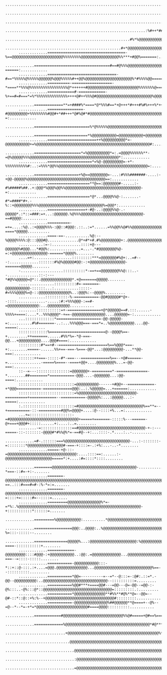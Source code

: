                                                                                                                                                       
                                                                                                                                                      
                                                                                                                                                      
                                                                                                                                                      
                                                                                                                                                      
                                                                                                                                                      
                                                                                                                                                      
                                                                                                                                                      
                                                                                                                                                      
                                                                                                                                                      
          ..............................................................................*#@@@@@@@@@@@@@@@@@@@@#*-...........................          
          ..............................................................................@@@@@@@@@@@@@@@@@@@@@@@@%+-.........................          
          ..............................................................................@@@@@@@@@@@@@@@@@@@@@@@@@@#*........................          
          ...............................................................:%#++*######%%#########@@@@@@@@@@%%%%%%@@@%*.......................          
          ........................................................#%*%@@@@@@@@@@@@@@@@@@@@@@@%%###@@@@@@@@@%%%%%%*@@@#......................          
          ....................................................#+*@@@@@@@@@@@@@@@@@@@@@@@@@@@@@@@%%@@@@@@@@@@@%%%#++%@@@.....................          
          .............===================================-%==@@@@@@@@@@@@@@@@@@@@@@@%%%%%%%%@@@@@@@@@@@@@@@@@%%***+#@@%=======:............          
          .............==================================#==#@%%%@@@@@@@@@@@@@@@@%%%%#@@%%%%%@@@@@@@@@@@@@@@@@@%#+##%%@@-======:............          
          .............===============================-#==*%%%%%@%%%%%@@@@@@%@@@%%%%%#++@@%@@@@@@@@@@@@@@@@@@@@@%*#%%%%@@======:............          
          .............==========-==================-*====**%%%@%%%%%%%%%%%%%%%%%@*++++++#@@@@@@@@@@@@@@@@@@@@@@@%%%%%%%@======:............          
          .............============#-============-%+==#=#===*=%*%%%%%%%%%%%%%%++++@#++%%%@#@@@@@@@@@@@@@@@@@@@@@@@@@%@@@@@*====:............          
          .............=============**=+####%*====*@*%%%#==*+@+++*#+++#%#%+++%*++++@@#@@@@@@@@@@@@@@@@@@@@@@@@@@@@@@@@@@@@@@===:............          
          .............================-#@@@@@@@@@+%%%%%%%%#@@#+*##+++*@#%@#*#@@@@@@@@@@@@@@@@@@@@@@@@@@@@@@@@@@@@@@@@@@@@@@*-=:............          
          .............=========================%*@%%%%%@@@@@@@@@@@@@@@@@@@@@@@@@@@@@@@@@@@@@@@@@@@@@@@@@@@@@@@@@@@@@@@@@@@@@+-:............          
          .............========================*%@@@@@@@@@@@=@@@@@@@@@@@+@@@@@@@@@@@@@@@@@@@@@@@@@@@@@@@@@@@@@@@@@@@@@@@@@@@@#%:............          
          .............======================++%@@@@@@@@@@*=-@@@@@@@@@@@+=%@@@@@@@@@@@@@@@@@@@@@@@@@@@@@@@@@@@@@@@@@@@@@@@@@@@#:............          
          .............=====================*=%@@@@@@@@@@*=:.=@@@@%%%%%%**-=@%@@@@@%%%@@@@@@@@@@@@@@@@@@@@@@@@@@@@@@@@@@@@@@@@*:............          
          .............====================*=%@-@@@@@@@@@=-+*-%%%%%%%%%%#:..:=%%%*@@%%@@@@@@@@@@@@@@@@@@@@@@@@@@@@@@@@@@@@@@@@=:............          
          .............====================+%@==@@@@@@@@=-...:#%%%#######-....:-+@@-@@@@@%@@@@@@@@@@@@@@@@@@@@@@@@@@@@@@@@@@@==:............          
          .............===================**@==:@@@@@@@#-.....:-#%#####%##..+:@@@*%@@@%@@%%@@@@@@@@@@@@@@@@@@@@@@@@@@@@@@@@@@-=:............          
          .............===================*@*...@@@@%%@-:.......-#*=####*#+.-%::+@@@@@@@@%%%@@@@@@@@@@@@@@@@@@@@@@@@@@@@@%=@@@*:............          
          .............=================+-#@-..:@@@@%%@-.-@@@@@*.:*::=###:=+...:@@@@@@.%@%%%@@@@@@@@@@@@@@@@@@@@@@@@@@@@-==#@@@@:...........          
          .............==========-=+=....:%@..:+@@@@%%%-:@@::#@@@:.::..:=*......=%%@@%%@#%%@@@@@@@@@@@@@@@@@@@@@@@@@@@@-====*@@@@@..........          
          .............====-==-...........%@:--%@@@@%%%%:@:::@@@#@..............@*+#*+#.#%@@@@@@@@@+:.@@@@@@@@@@@@@@@@@======+@@@@@.........          
          ...........:=-:.............::::+@---@@@@@@%#@@@...*#@@%:..............=...-.*#@@@@@@@@%@-=:+@@@@@@@@@@@@@@@@-======*@@@@%........          
          ....=+:.................:::::::::***=@@@@@@@#%@+:..=#---:.............:::::::#%@%@@@@@#@@:-:+@@@@@@@@@@@@@@@@-=======@@@@@........          
          -...................::::::::::*-==+==@@@@@@@@%%@:::..--..............::-:---*#@%%@@@@@=@*::.@@@@@@@@@@@@@@*.+@=======@@@@@........          
          ................::::::::::#=-=======-@@@@@@@@@@@-::::::...:...........:::::-#=%%%@@@@%=@-::@@@@@@@@@@@@@@%..:@@@%:--@@@@%.........          
          ............::::::::::-%-===========-@@#@@@@@#*@+--::::.............-.....:#:+%%%@@@-:==#-=@@@@@@@@@@@@@@:...@@@@@@@@@@...........          
          ........:::::::::::=+-===============+@*@@@@@@==#.:::......-%%%%+====:....*..%%%@@@@*-+==-@@@@@@@@@@@@@@@....@@@@@@=-:............          
          ...:::::::::::::*====================-@@-@@@@@-=:..........#%#=======-..:...%%%@@@===-===*=..%@@@@@@@@@@@....@@-=====:............          
          :::::::::::::%=========================@--@@@@%==-+.........++=======......#%%*%=-*@-===-@@...+@@@@@@@@@@....@@@#====:............          
          ::::::::::#*==+#--======================%==%@@@*===-+:........=====-......%%+==-===-%===-@@*...:@@@@@@@@@-...**@@-===:............          
          :::::::++===-:::::-#*-===---=============%==--+@#======-=...............-=====%====--====+@@+....@@@@@@@@%...=-@@-===:............          
          ::--=---:::::::::::::::=@@@@@@@+-=========*-==============-*........##========*===========-@@@....-@@@@@@@...:@@-====:............          
          :::::::::::::::::::::::::=@@@@@@@@@@------+#@@+--============-+*@@@===========-=============@@@:..:.%@@@@@=...+======:............          
          :::::::::::::::::::::::::=%@@@@@@@@@@@@@@@@@@@@@@@@@@-==========+============--===========-@@@@@%:...:@@@@@...:-=====:............          
          :.:::::::::::::::::::::::=#@@@@@@@@@@@@@@@@@@@@@@@@@@@@@%==**=--+==========-::-==========#@@%=@@@@+....:@--::::+%...=:............          
          ...+=:::::::::::::::::::-=#@@@@@@@@@@@@@@@@@@@@@@@@@@@@@@@+=====+=======-:::::%---======-@+===+@@@#+:::::......+:....:..=.........          
          ........-=::::::::::::::==#@@@@@@@@@@@@@@@@@@@@@@@@@@@@@@-+-:---=====-::-:::::::-@@@@#*#%%@%*=-==#@--+:...::::-.*....:..-.........          
          .............=#-.::::::===%@@@@@@@@@@@@@@@@@@@@@@@@@@@@@-...:-:::::::-=::::::::*@@@@@@@@@@@@@@@@#-===-+::::=-.:+%:...-..-*........          
          .............=====-+@-::-=@@@@@@@@@@@@@@@@@@@@@@@@@@@@@@@:....::::==:......:-@@@@@@@@@@@@@@@@@@@@@=====*:+....:#=::::*::::........          
          .............========@@@@@@@@@@@@@@@@@@@@@@@@@@@@@@@@@@@@@@-............:@@@@@@@@@@@@@@@@@@@@@@@@@@====:....:-*===-::#=-+:-.......          
          .............=======-@@@@@@@@@@@@@@@@@@@@@@@@@@@@@@@@@@@@@@@@@@@@@@@@@@@@@@@@@@@@@@@@@@@@@@@@@@@@@@@-==..:::#===#=#-:%-*=:=.......          
          .............=======-@@@@@@@@@@@@@@@@@@@@@@@@@@@@@@@@@@@@@@@@@@@@@@@@@@@@@@@@@@@@@@@@@@@@@@@@@@@@@@@@-=::::+=:::::#=--::::=.......          
          .............=========@@@@@@@@@@@@@@@%*=-=*%:.%@@@@@@@@@@@@@@@@@@@@@@@@@@@@@@@@@@@@@@@@@@@@@@@@@@@@@@@-+:::::::::::*::::::=.......          
          .............=========%@@@@@@@@@@@:..........*@@@@@@@@@@@@@@@@@@@@@@@@@@@@@@@@@@@@@@@@@@@@@@@@@@@@@@@@=====::::::::::::::-........          
          .............=================@@@:..@@@@:..%@@@@@@@@@@@@@@@@@@@@@@@@@@@@@@@@@@@@@@@@@@@@@@@@@@@@@@@@@@@=====-%=:::-:::::--........          
          .............===============@@@@@%...:@@@@@@@@@@@@@@@@@@@@@:%@@@@@@@@@@@@@@@@@@=:@@@@@@@@@@@@@@@@@@@@@@@-====-:::::::::::+........          
          .............============-@@@@@@@@@::::#@@@-:+@@@@@@@@@@@..:@@:.=@@@@@@@@@@@@@...@@@@@@@@@@@@@@@@@@@@@@@@-===--=::::-:::::........          
          .............===========-@@@@@@@@@@@:::-*::+::@-:::.:+....=@@@.@@@@@@@@@@@@@@...@@@@@@@@@@@@@@@@@@@@@@@@@@%==--::::::::::.........          
          .............===========*@@=----------=--=*--@:::=-:@#:.::=*.-@@--@@@@@@@@@@:..@@@@@@@@@@@@@@@@@@@@@@@@@@@@@--::::::::::=.........          
          .............===========%@@#***+====@@#---=@@---@=-@@--=@@-:-@%:::..-@%:::@*::@@@@@@@@@@@@@@@@@@@@@@@@@@@@@@@=:::::::::.:.........          
          .............===========*@@@@@@@@@@@@@@**#%%**#@%**@=--@@=--@#-::*::@::+%:%--+@@@@@@@@@@@@@@@@@@@@@@@@@@@@@@@#:::::::::...........          
          .............===========-@@@@@@@@@@@@@@@%##@@@@@@**@====+--@%--=@--*--*=-+*=*@@@@@@@@@@@@@@@@@@@@@@@#====@@@@::::::::::...........          
          .............============#@@@@@@@@@@@@@@@@@@@@@@@@@@@%%@#=====+@#==%===+@@**#@@@@@@@@@@@@@@@@@@@@+========@@=:::::::::::..........          
          .............=============%@@@@@@@@@@@@@@@@@@@@@@@@@@@@@@@@@@@@@@*#@***#*****@@@@@@@@@@@@@@@@@*====-:::::::#:::::::::::-..........          
          ...........................+@@@@@@@@@@@@@@@@@@@@@@@@@@@@@@@@@@@@@@@@@%*#@@****@@@@@@@@@@@@@@=====-::::::::#::::::::::::=..........          
          .............................@@@@@@@@@@@@@@@@@@@@@@@@@@@@@@@@@@@@@@@@@@@@@@@@@@@@@@@@@*@@@@@@===:::::::::#:::::::::::::=..........          
          ...............................@@@@@@@@@@@@@@@@@@@@@@@@@@@@@@@@@@@@@@@@@@@@@@@@@@@@@@..@@@@@@@=:::::::::%::::::::::::::-..........          
          ...............................:@@@@@@@@@@@@@@@@@@@@@@@@@@@@@@@@@@@@@@@@@@@@@@@@@@@@.....=-....+.::::::*:::::::::::::::-..........          
          ...............................=@@@@@@@@@@@@@@@@@@@@@@@@@@@@@@@@@@@@@@@@@@@@@@@@@@@.............+.::::=::::::::::::::::+..........          
                                                                                                                                                      
                                                                                                                                                      
                                                                                                                                                      
                                                                                                                                                      
                                                                                                                                                      
                                                                                                                                                      
                                                                                                                                                      
                                                                                                                                                      
                                                                                                                                                      
                                                                                                                                                      
